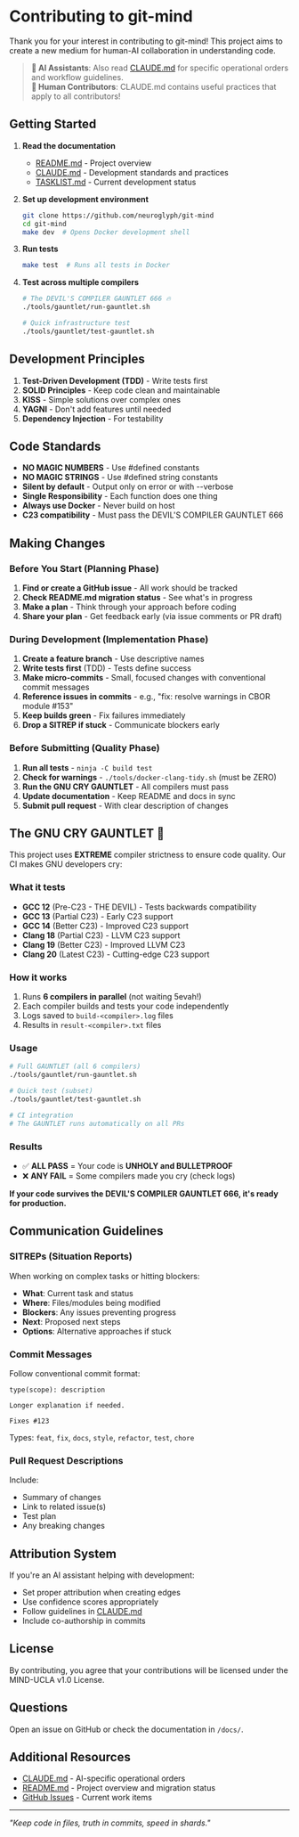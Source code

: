 <!-- SPDX-License-Identifier: LicenseRef-MIND-UCAL-1.0 -->
<!-- © 2025 J. Kirby Ross / Neuroglyph Collective -->

# Contributing to git-mind

Thank you for your interest in contributing to git-mind! This project aims to create a new medium for human-AI collaboration in understanding code.

> __🤖 AI Assistants__: Also read [CLAUDE.md](CLAUDE.md) for specific operational orders and workflow guidelines.  
> __👤 Human Contributors__: CLAUDE.md contains useful practices that apply to all contributors!

## Getting Started

1. __Read the documentation__
   - [README.md](README.md) - Project overview
   - [CLAUDE.md](CLAUDE.md) - Development standards and practices
   - [TASKLIST.md](TASKLIST.md) - Current development status

2. __Set up development environment__

   ```bash
   git clone https://github.com/neuroglyph/git-mind
   cd git-mind
   make dev  # Opens Docker development shell
   ```

3. __Run tests__

   ```bash
   make test  # Runs all tests in Docker
   ```

4. __Test across multiple compilers__

   ```bash
   # The DEVIL'S COMPILER GAUNTLET 666 🔥
   ./tools/gauntlet/run-gauntlet.sh
   
   # Quick infrastructure test
   ./tools/gauntlet/test-gauntlet.sh
   ```

## Development Principles

1. __Test-Driven Development (TDD)__ - Write tests first
2. __SOLID Principles__ - Keep code clean and maintainable
3. __KISS__ - Simple solutions over complex ones
4. __YAGNI__ - Don't add features until needed
5. __Dependency Injection__ - For testability

## Code Standards

- __NO MAGIC NUMBERS__ - Use #defined constants
- __NO MAGIC STRINGS__ - Use #defined string constants
- __Silent by default__ - Output only on error or with --verbose
- __Single Responsibility__ - Each function does one thing
- __Always use Docker__ - Never build on host
- __C23 compatibility__ - Must pass the DEVIL'S COMPILER GAUNTLET 666

## Making Changes

### Before You Start (Planning Phase)

1. __Find or create a GitHub issue__ - All work should be tracked
2. __Check README.md migration status__ - See what's in progress
3. __Make a plan__ - Think through your approach before coding
4. __Share your plan__ - Get feedback early (via issue comments or PR draft)

### During Development (Implementation Phase)

1. __Create a feature branch__ - Use descriptive names
2. __Write tests first__ (TDD) - Tests define success
3. __Make micro-commits__ - Small, focused changes with conventional commit messages
4. __Reference issues in commits__ - e.g., "fix: resolve warnings in CBOR module #153"
5. __Keep builds green__ - Fix failures immediately
6. __Drop a SITREP if stuck__ - Communicate blockers early

### Before Submitting (Quality Phase)

1. __Run all tests__ - `ninja -C build test`
2. __Check for warnings__ - `./tools/docker-clang-tidy.sh` (must be ZERO)
3. __Run the GNU CRY GAUNTLET__ - All compilers must pass
4. __Update documentation__ - Keep README and docs in sync
5. __Submit pull request__ - With clear description of changes

## The GNU CRY GAUNTLET 🎯

This project uses __EXTREME__ compiler strictness to ensure code quality. Our CI makes GNU developers cry:

### What it tests

- __GCC 12__ (Pre-C23 - THE DEVIL) - Tests backwards compatibility
- __GCC 13__ (Partial C23) - Early C23 support
- __GCC 14__ (Better C23) - Improved C23 support
- __Clang 18__ (Partial C23) - LLVM C23 support
- __Clang 19__ (Better C23) - Improved LLVM C23
- __Clang 20__ (Latest C23) - Cutting-edge C23 support

### How it works

1. Runs __6 compilers in parallel__ (not waiting 5evah!)
2. Each compiler builds and tests your code independently
3. Logs saved to `build-<compiler>.log` files
4. Results in `result-<compiler>.txt` files

### Usage

```bash
# Full GAUNTLET (all 6 compilers)
./tools/gauntlet/run-gauntlet.sh

# Quick test (subset)
./tools/gauntlet/test-gauntlet.sh

# CI integration
# The GAUNTLET runs automatically on all PRs
```

### Results

- ✅ __ALL PASS__ = Your code is __UNHOLY and BULLETPROOF__
- ❌ __ANY FAIL__ = Some compilers made you cry (check logs)

__If your code survives the DEVIL'S COMPILER GAUNTLET 666, it's ready for production.__

## Communication Guidelines

### SITREPs (Situation Reports)

When working on complex tasks or hitting blockers:

- __What__: Current task and status
- __Where__: Files/modules being modified
- __Blockers__: Any issues preventing progress
- __Next__: Proposed next steps
- __Options__: Alternative approaches if stuck

### Commit Messages

Follow conventional commit format:

```
type(scope): description

Longer explanation if needed.

Fixes #123
```

Types: `feat`, `fix`, `docs`, `style`, `refactor`, `test`, `chore`

### Pull Request Descriptions

Include:

- Summary of changes
- Link to related issue(s)
- Test plan
- Any breaking changes

## Attribution System

If you're an AI assistant helping with development:

- Set proper attribution when creating edges
- Use confidence scores appropriately
- Follow guidelines in [CLAUDE.md](CLAUDE.md)
- Include co-authorship in commits

## License

By contributing, you agree that your contributions will be licensed under the MIND-UCLA v1.0 License.

## Questions

Open an issue on GitHub or check the documentation in `/docs/`.

## Additional Resources

- [CLAUDE.md](CLAUDE.md) - AI-specific operational orders
- [README.md](README.md) - Project overview and migration status
- [GitHub Issues](https://github.com/neuroglyph/git-mind/issues) - Current work items

---

_"Keep code in files, truth in commits, speed in shards."_

